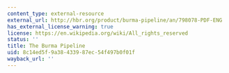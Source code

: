 ```yaml
---
content_type: external-resource
external_url: http://hbr.org/product/burma-pipeline/an/798078-PDF-ENG
has_external_license_warning: true
license: https://en.wikipedia.org/wiki/All_rights_reserved
status: ''
title: The Burma Pipeline
uid: 8c14ed5f-9a38-4339-87ec-54f497b0f01f
wayback_url: ''
---
```

